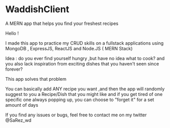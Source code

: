 # WaddishClient
A MERN app that helps you find your freshest recipes  



Hello ! 

I made this app to practice my CRUD skills on a fullstack applications using MongoDB , ExpressJS, ReactJS and Node.JS ( MERN Stack)

Idea :
do you ever find yourself hungry ,but have no idea what to cook? and you also lack inspiration from exciting dishes that you haven't seen since forever?

This app solves that problem

You can basically add ANY recipe you want
,and then the app will randomly suggest to you a Recipe/Dish that you might like 
and if you get tired of one specific one always popping up, you can choose to "forget it" for a set amount of days 




If you find any issues or bugs, feel free to contact me on my twitter @SaRez_wd